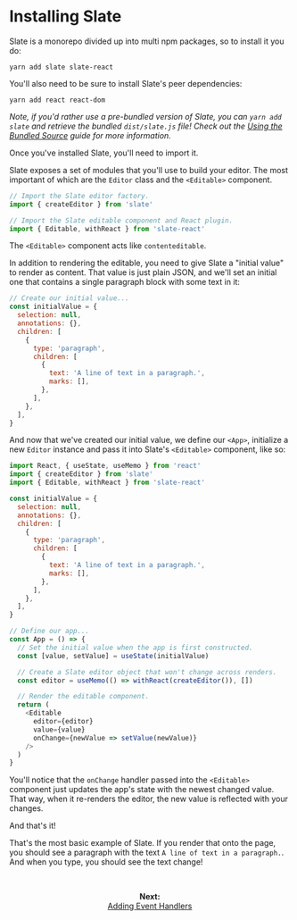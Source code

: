 # Installing Slate

Slate is a monorepo divided up into multi npm packages, so to install it you do:

```
yarn add slate slate-react
```

You'll also need to be sure to install Slate's peer dependencies:

```
yarn add react react-dom
```

_Note, if you'd rather use a pre-bundled version of Slate, you can `yarn add slate` and retrieve the bundled `dist/slate.js` file! Check out the [Using the Bundled Source](./using-the-bundled-source.md) guide for more information._

Once you've installed Slate, you'll need to import it.

Slate exposes a set of modules that you'll use to build your editor. The most important of which are the `Editor` class and the `<Editable>` component.

```js
// Import the Slate editor factory.
import { createEditor } from 'slate'

// Import the Slate editable component and React plugin.
import { Editable, withReact } from 'slate-react'
```

The `<Editable>` component acts like `contenteditable`.

In addition to rendering the editable, you need to give Slate a "initial value" to render as content. That value is just plain JSON, and we'll set an initial one that contains a single paragraph block with some text in it:

```js
// Create our initial value...
const initialValue = {
  selection: null,
  annotations: {},
  children: [
    {
      type: 'paragraph',
      children: [
        {
          text: 'A line of text in a paragraph.',
          marks: [],
        },
      ],
    },
  ],
}
```

And now that we've created our initial value, we define our `<App>`, initialize a new `Editor` instance and pass it into Slate's `<Editable>` component, like so:

```js
import React, { useState, useMemo } from 'react'
import { createEditor } from 'slate'
import { Editable, withReact } from 'slate-react'

const initialValue = {
  selection: null,
  annotations: {},
  children: [
    {
      type: 'paragraph',
      children: [
        {
          text: 'A line of text in a paragraph.',
          marks: [],
        },
      ],
    },
  ],
}

// Define our app...
const App = () => {
  // Set the initial value when the app is first constructed.
  const [value, setValue] = useState(initialValue)

  // Create a Slate editor object that won't change across renders.
  const editor = useMemo(() => withReact(createEditor()), [])

  // Render the editable component.
  return (
    <Editable
      editor={editor}
      value={value}
      onChange={newValue => setValue(newValue)}
    />
  )
}
```

You'll notice that the `onChange` handler passed into the `<Editable>` component just updates the app's state with the newest changed value. That way, when it re-renders the editor, the new value is reflected with your changes.

And that's it!

That's the most basic example of Slate. If you render that onto the page, you should see a paragraph with the text `A line of text in a paragraph.`. And when you type, you should see the text change!

<br/>
<p align="center"><strong>Next:</strong><br/><a href="./adding-event-handlers.md">Adding Event Handlers</a></p>
<br/>
